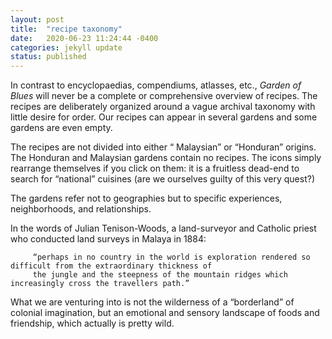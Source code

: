 ```yaml
---
layout: post
title:  "recipe taxonomy"
date:   2020-06-23 11:24:44 -0400
categories: jekyll update
status: published
---
```

In contrast to encyclopaedias, compendiums, atlasses, etc., *Garden of Blues* will never be a complete or comprehensive overview of recipes. The recipes are deliberately organized around a vague archival taxonomy with little desire for order. Our recipes can appear in several gardens and some gardens are even empty.

The recipes are not divided into either “ Malaysian” or “Honduran” origins. The Honduran and Malaysian gardens contain no recipes. The icons simply rearrange themselves if you click on them: it is a fruitless dead-end to search for “national” cuisines (are we ourselves guilty of this very quest?)

The gardens refer not to geographies but to specific experiences, neighborhoods, and relationships.

In the words of Julian Tenison-Woods, a land-surveyor and Catholic priest who conducted land surveys in Malaya in 1884:
						
		 “perhaps in no country in the world is exploration rendered so difficult from the extraordinary thickness of 
		 the jungle and the steepness of the mountain ridges which increasingly cross the travellers path.” 

What we are venturing into is not the wilderness of a “borderland” of colonial imagination, but an emotional and sensory landscape of foods and friendship, which actually is pretty wild. 
